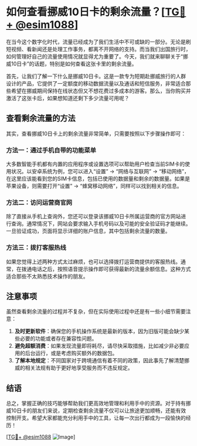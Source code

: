 # 如何查看挪威10日卡的剩余流量？[[TG💪+ @esim1088](https://t.me/s/esim1088)]

在当今这个数字化时代，流量已经成为了我们生活中不可或缺的一部分。无论是刷短视频、看新闻还是处理工作事务，都离不开网络的支持。而当我们出国旅行时，如何管理好自己的流量使用情况就显得尤为重要了。今天，我们就来聊聊关于“挪威10日卡”的话题，特别是如何查看这张卡里的剩余流量。

首先，让我们了解一下什么是挪威10日卡。这是一款专为短期赴挪威旅行的人群设计的产品，它提供了一定额度的移动数据流量以及通话和短信服务，非常适合那些希望在挪威期间保持在线状态但又不想花费过多成本的游客。那么，当你购买并激活了这张卡后，如果想知道还剩下多少流量可用呢？

## 查看剩余流量的方法

其实，查看挪威10日卡上的剩余流量非常简单，只需要按照以下步骤操作即可：

### 方法一：通过手机自带的功能菜单
大多数智能手机都有内置的应用程序或设置选项可以帮助用户检查当前SIM卡的使用状况。以安卓系统为例，您可以进入“设置” -> “网络与互联网” -> “移动网络”，在这里应该能看到您的SIM卡信息，包括已使用的数据量和剩余的数据量。如果是苹果设备，则需要打开“设置” -> “蜂窝移动网络”，同样可以找到相关的信息。

### 方法二：访问运营商官网
除了直接从手机上查询外，您还可以登录该挪威10日卡所属运营商的官方网站进行查询。通常情况下，网站会要求输入手机号码以及可能的安全验证码才能继续。一旦验证成功，页面将显示详细的账户信息，其中包括剩余流量的数量。

### 方法三：拨打客服热线
如果您觉得上述两种方式太过麻烦，也可以选择拨打运营商提供的客服热线。通常，在拨通电话之后，按照语音提示操作即可获得最新的流量余额信息。这种方式适合那些不太熟悉技术操作的朋友。

## 注意事项

虽然查看剩余流量的过程并不复杂，但在实际使用过程中还是有一些小细节需要注意：

1. **及时更新软件**：确保您的手机操作系统是最新的版本，因为旧版可能会缺少某些必要的功能或者存在兼容性问题。
2. **避免超额消费**：如果发现流量即将耗尽，请尽快采取措施，比如减少非必要应用的后台运行，或是考虑购买额外的数据包。
3. **了解本地规定**：不同国家对于跨境通信有着不同的政策，因此事先了解清楚挪威的相关法规有助于更好地享受服务而不违反规定。

## 结语

总之，掌握正确的技巧能够帮助我们更高效地管理和利用手中的资源。对于持有挪威10日卡的朋友们来说，定期检查剩余流量不仅可以让旅途更加顺畅，还能有效控制开支。希望大家都能充分利用手中的工具，让每一次出行都成为一段愉快的经历！

[[TG💪+ @esim1088](https://t.me/s/esim1088) ![Image](https://i.postimg.cc/4NQfJmqS/Snipaste-2025-05-13-00-14-12.png)]